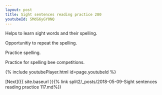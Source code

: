 ```yaml
---
layout: post
title: Sight sentences reading practice 280
youtubeId: SMdG6yGY0NQ
---
```

 
 
Helps to learn sight words and their spelling.

Opportunitiy to repeat the spelling. 

Practice spelling. 
 
Practice for spelling bee competitions. 
 
{% include youtubePlayer.html id=page.youtubeId %}
 
 

[Next]({{ site.baseurl }}{% link  split2/_posts/2018-05-09-Sight sentences reading practice 117.md%})
 
